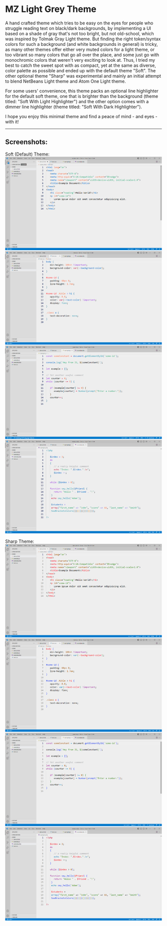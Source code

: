 # MZ Light Grey Theme

A hand crafted theme which tries to be easy on the eyes for people who struggle reading text on black/dark backgrounds, by implementing a UI based on a shade of gray that's not too bright, but not old-school, which was inspired by Tolmak Gray Light theme. But finding the right token/syntax colors for such a background (and white backgrounds in general) is tricky, as many other themes offer either very muted colors for a light theme, or too vibrant so many colors that go all over the place, and some just go with monochromic colors that weren't very exciting to look at. Thus, I tried my best to catch the sweet spot with as compact, yet at the same as diverse, color palette as possible and ended up with the default theme "Soft". The other optional theme "Sharp" was experimental and mainly an initial attempt to blend NetBeans Light theme and Atom One Light theme.


For some users' convenience, this theme packs an optional line highlighter for the default soft theme, one that is brighter than the background (theme titled: "Soft With Light Highlighter") and the other option comes with a dimmer line highlighter (theme titled: "Soft With Dark Highlighter").


I hope you enjoy this minimal theme and find a peace of mind - and eyes - with it!

---
## Screenshots:

Soft (Default) Theme:
![html-soft](https://github.com/Malaz-YI/MZ-Light-Grey-Theme/blob/main/screenshots/html-soft.png?raw=true)
![css-soft](https://github.com/Malaz-YI/MZ-Light-Grey-Theme/blob/main/screenshots/css-soft.png?raw=true)
![js-soft](https://github.com/Malaz-YI/MZ-Light-Grey-Theme/blob/main/screenshots/js-soft.png?raw=true)
![php-soft](https://github.com/Malaz-YI/MZ-Light-Grey-Theme/blob/main/screenshots/php-soft.png?raw=true)


Sharp Theme:
![html-sharp](https://github.com/Malaz-YI/MZ-Light-Grey-Theme/blob/main/screenshots/html-sharp.png?raw=true)
![css-sharp](https://github.com/Malaz-YI/MZ-Light-Grey-Theme/blob/main/screenshots/css-sharp.png?raw=true)
![js-sharp](https://github.com/Malaz-YI/MZ-Light-Grey-Theme/blob/main/screenshots/js-sharp.png?raw=true)
![php-sharp](https://github.com/Malaz-YI/MZ-Light-Grey-Theme/blob/main/screenshots/php-sharp.png?raw=true)
